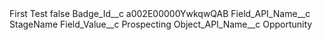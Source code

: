 <?xml version="1.0" encoding="UTF-8"?>
<CustomMetadata xmlns="http://soap.sforce.com/2006/04/metadata" xmlns:xsi="http://www.w3.org/2001/XMLSchema-instance" xmlns:xsd="http://www.w3.org/2001/XMLSchema">
    <label>First Test</label>
    <protected>false</protected>
    <values>
        <field>Badge_Id__c</field>
        <value xsi:type="xsd:string">a002E00000YwkqwQAB</value>
    </values>
    <values>
        <field>Field_API_Name__c</field>
        <value xsi:type="xsd:string">StageName</value>
    </values>
    <values>
        <field>Field_Value__c</field>
        <value xsi:type="xsd:string">Prospecting</value>
    </values>
    <values>
        <field>Object_API_Name__c</field>
        <value xsi:type="xsd:string">Opportunity</value>
    </values>
</CustomMetadata>
